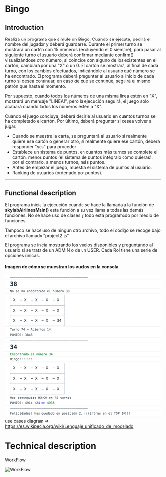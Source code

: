 # Bingo

## Introduction
Realiza un programa que simule un Bingo. Cuando se ejecute, pedirá el nombre del jugador y deberá guardarse. Durante el primer turno se mostrará un cartón con 15 números (excluyendo el 0 siempre), para pasar al siguiente turno el usuario deberá confirmar mediante confirm() visualizándose otro número, si coincide con alguno de los existentes en el cartón, cambiará por una "X" o un 0. El cartón se mostrará, al final de cada turno, con los cambios efectuados, indicándole al usuario qué número se ha encontrado. El programa deberá preguntar al usuario al inicio de cada turno si desea continuar, en caso de que se continúe, seguirá el mismo patrón que hasta el momento.

Por supuesto, cuando todos los números de una misma linea estén en "X", mostrará un mensaje "LINEA!", pero la ejecución seguirá, el juego solo acabará cuando todos los números estén a "X".

Cuando el juego concluya, deberá decirle al usuario en cuantos turnos se ha completado el cartón. Por último, deberá preguntar si desea volver a jugar.

- Cuando se muestre la carta, se preguntará al usuario si realmente quiere ese cartón o generar otro, si realmente quiere ese cartón, deberá responder "yes" para proceder
- Establece un sistema de puntos, en cuantos más turnos se complete el cartón, menos puntos (el sistema de puntos intégralo como quieras), por el contrario, a menos turnos, más puntos.
- Antes de empezar el juego, muestra el sistema de puntos al usuario.
- Ranking de usuarios (ordenado por puntos).

___

## Functional description
El programa inicia la ejecución cuando se hace la llamada a la función de **skylabAirlinesMain()** esta función a su vez llama a todas las demás funciones. No se hace uso de clases y todo está programado por medio de funciones. 

Tampoco se hace uso de ningún otro archivo, todo el código se recoge bajo el archivo llamado "project2.js"

El programa se inicia mostrando los vuelos disponibles y preguntando al usuario si se trata de un ADMIN o de un USER. Cada Rol tiene una serie de opciones únicas. 

#### Imagen de cómo se muestran los vuelos en la consola
![Imagen de cómo se muestran los últimos turnos del Bingo](doc/bingo.png)
use cases diagram => https://es.wikipedia.org/wiki/Lenguaje_unificado_de_modelado

# Technical description

WorkFlow

![WorkFlow](https://github.com/agandia9/Subjects-PreCourse/raw/master/img/bingo-flow.png)